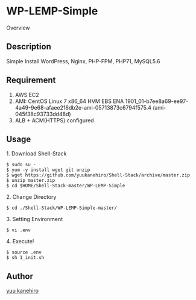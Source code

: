 WP-LEMP-Simple
====

Overview

## Description

Simple Install WordPress, Nginx, PHP-FPM, PHP71, MySQL5.6


## Requirement

1. AWS EC2
2. AMI: CentOS Linux 7 x86_64 HVM EBS ENA 1901_01-b7ee8a69-ee97-4a49-9e68-afaee216db2e-ami-05713873c6794f575.4 (ami-045f38c93733dd48d)
3. ALB + ACM(HTTPS) configured


## Usage


<p>1. Download Shell-Stack</p>

```
$ sudo su -
$ yum -y install wget git unzip
$ wget https://github.com/yuukanehiro/Shell-Stack/archive/master.zip
$ unzip master.zip
$ cd $HOME/Shell-Stack-master/WP-LEMP-Simple
```


<p>2. Change Directory</p>

```
$ cd ./Shell-Stack/WP-LEMP-Simple-master/
```


<p>3. Setting Environment</p>

```
$ vi .env
```

<p>4. Execute!</p>

```
$ source .env
$ sh 1_init.sh
```


## Author

[yuu kanehiro](https://github.com/yuukanehiro)
